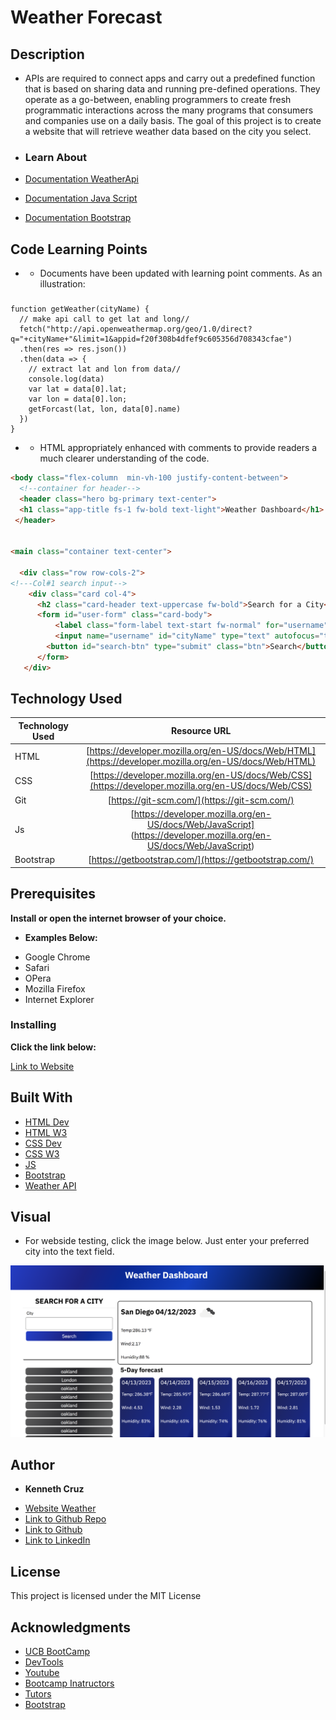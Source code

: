  #  Weather Forecast


## **Description**
* APIs are required to connect apps and carry out a predefined function that is based on sharing data and running pre-defined operations. They operate as a go-between, enabling programmers to create fresh programmatic interactions across the many programs that consumers and companies use on a daily basis.
The goal of this project is to create a website that will retrieve weather data based on the city you select.


* ### Learn About

* [Documentation WeatherApi](https://openweathermap.org/api/geocoding-api)
* [Documentation Java Script](https://www.javascript.com/learn)
* [Documentation Bootstrap](https://getbootstrap.com/docs/5.3/getting-started/introduction/)


## **Code Learning Points**

- * Documents have been updated with learning point comments. As an illustration:  

### 

```Js
function getWeather(cityName) {
  // make api call to get lat and long//
  fetch("http://api.openweathermap.org/geo/1.0/direct?q="+cityName+"&limit=1&appid=f20f308b4dfef9c605356d708343cfae")
  .then(res => res.json())
  .then(data => {
    // extract lat and lon from data//
    console.log(data)
    var lat = data[0].lat;
    var lon = data[0].lon;
    getForcast(lat, lon, data[0].name)
  })
}
```

- * HTML appropriately enhanced with comments to provide readers a much clearer understanding of the code.

```html
<body class="flex-column  min-vh-100 justify-content-between">
  <!--container for header-->
  <header class="hero bg-primary text-center">
  <h1 class="app-title fs-1 fw-bold text-light">Weather Dashboard</h1>
 </header>

 
<main class="container text-center">

  <div class="row row-cols-2">
<!---Col#1 search input-->
    <div class="card col-4"> 
      <h2 class="card-header text-uppercase fw-bold">Search for a City</h2>
      <form id="user-form" class="card-body">
          <label class="form-label text-start fw-normal" for="username">City</label>
          <input name="username" id="cityName" type="text" autofocus="true" class="form-input" />
        <button id="search-btn" type="submit" class="btn">Search</button>
      </form>
   </div>

```

## **Technology Used**

| Technology Used         | Resource URL           | 
| ------------- |:-------------:| 
| HTML    | [https://developer.mozilla.org/en-US/docs/Web/HTML](https://developer.mozilla.org/en-US/docs/Web/HTML)|  
| CSS     | [https://developer.mozilla.org/en-US/docs/Web/CSS](https://developer.mozilla.org/en-US/docs/Web/CSS)      |   
| Git | [https://git-scm.com/](https://git-scm.com/)     |    
| Js  | [https://developer.mozilla.org/en-US/docs/Web/JavaScript] (https://developer.mozilla.org/en-US/docs/Web/JavaScript) | 
|  Bootstrap  | [https://getbootstrap.com/](https://getbootstrap.com/)  | 

## **Prerequisites**

**Install or open the internet browser of your choice.**

*  **Examples Below:**

- Google Chrome
- Safari
- OPera
- Mozilla Firefox
- Internet Explorer

### **Installing**

**Click the link below:** 

[Link to Website](https://cruzkenneth504.github.io/weather-forcast/)

## **Built With**

* [HTML Dev](https://developer.mozilla.org/en-US/docs/Web/HTML)
* [HTML W3](https://www.w3schools.com/html/default.asp)   
* [CSS Dev](https://developer.mozilla.org/en-US/docs/Web/CSS)
* [CSS W3](https://www.w3schools.com/css/default.asp)
* [JS](https://www.javascript.com/learn)
* [Bootstrap](https://getbootstrap.com/)
* [Weather API](https://openweathermap.org/api)

## **Visual**

* For webside testing, click the image below. Just enter your preferred city into the text field.

[![Image](./assets/imgs/weather.png)](https://cruzkenneth504.github.io/weather-forcast/)


## **Author**

* **Kenneth Cruz** 


- [Website Weather](https://cruzkenneth504.github.io/weather-forcast/)
- [Link to Github Repo](https://github.com/Cruzkenneth504/weather-forcast)
- [Link to Github](https://github.com/cruzkenneth504)
- [Link to LinkedIn](linkedin.com/in/cruzkenneth504)

       
## **License**

This project is licensed under the MIT License

## **Acknowledgments**

* [UCB BootCamp](https://bootcamp.berkeley.edu/)
* [DevTools](https://dev.to/)
* [Youtube](https://www.youtube.com/)
* [Bootcamp Inatructors](https://bootcamp.berkeley.edu/)
* [Tutors]( https://tinyurl.com/BootCampTutorTeam)
* [Bootstrap](https://getbootstrap.com/) 

